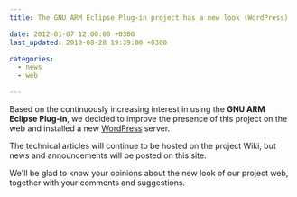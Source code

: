 ```yaml
---
title: The GNU ARM Eclipse Plug-in project has a new look (WordPress)

date: 2012-01-07 12:00:00 +0300
last_updated: 2010-08-28 19:39:00 +0300

categories:
  - news
  - web

---
```


Based on the continuously increasing interest in using the **GNU ARM Eclipse Plug-in**, we decided to improve the presence of this project on the web and installed a new [WordPress](http://wordpress.org/) server.

The technical articles will continue to be hosted on the project Wiki, but news and announcements will be posted on this site.

We'll be glad to know your opinions about the new look of our project web, together with your comments and suggestions.
